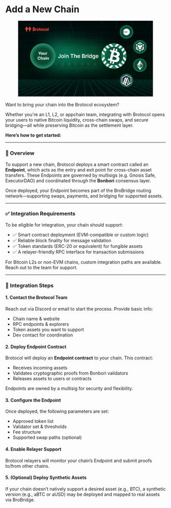 # Add a New Chain

<figure><img src="../.gitbook/assets/join the bridge.png" alt=""><figcaption></figcaption></figure>

Want to bring your chain into the Brotocol ecosystem?&#x20;

Whether you're an L1, L2, or appchain team, integrating with Brotocol opens your users to native Bitcoin liquidity, cross-chain swaps, and secure bridging—all while preserving Bitcoin as the settlement layer.

**Here’s how to get started:**

***

### 🧩 Overview

To support a new chain, Brotocol deploys a smart contract called an **Endpoint**, which acts as the entry and exit point for cross-chain asset transfers. These Endpoints are governed by multisigs (e.g. Gnosis Safe, ExecutorDAO) and coordinated through the **Bonbori** consensus layer.

Once deployed, your Endpoint becomes part of the BroBridge routing network—supporting swaps, payments, and bridging for supported assets.

***

### ✅ Integration Requirements

To be eligible for integration, your chain should support:

* ✅ Smart contract deployment (EVM-compatible or custom logic)
* ✅ Reliable block finality for message validation
* ✅ Token standards (ERC-20 or equivalent) for fungible assets
* ✅ A relayer-friendly RPC interface for transaction submissions

For Bitcoin L2s or non-EVM chains, custom integration paths are available. Reach out to the team for support.

***

### 🔧 Integration Steps

#### 1. Contact the Brotocol Team

Reach out via Discord or email to start the process. Provide basic info:

* Chain name & website
* RPC endpoints & explorers
* Token assets you want to support
* Dev contact for coordination

#### 2. Deploy Endpoint Contract

Brotocol will deploy an **Endpoint contract** to your chain. This contract:

* Receives incoming assets
* Validates cryptographic proofs from Bonbori validators
* Releases assets to users or contracts

Endpoints are owned by a multisig for security and flexibility.

#### 3. Configure the Endpoint

Once deployed, the following parameters are set:

* Approved token list
* Validator set & thresholds
* Fee structure
* Supported swap paths (optional)

#### 4. Enable Relayer Support

Brotocol relayers will monitor your chain’s Endpoint and submit proofs to/from other chains.

#### 5. (Optional) Deploy Synthetic Assets

If your chain doesn’t natively support a desired asset (e.g., BTC), a synthetic version (e.g., aBTC or aUSD) may be deployed and mapped to real assets via BroBridge.
